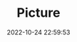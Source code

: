---
weight: 1
images:
- /images/edited/6.jpeg
title: Picture
date: 2022-10-24 22:59:53
tags:
- luminar
- work
---